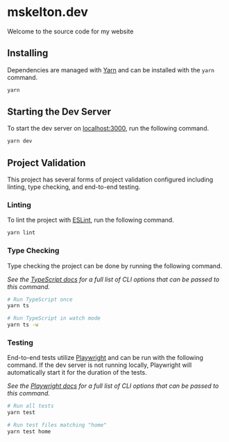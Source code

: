 # mskelton.dev

Welcome to the source code for my website

## Installing

Dependencies are managed with [Yarn](https://yarnpkg.com) and can be installed
with the `yarn` command.

```bash
yarn
```

## Starting the Dev Server

To start the dev server on [localhost:3000](http://localhost:3000), run the
following command.

```bash
yarn dev
```

## Project Validation

This project has several forms of project validation configured including
linting, type checking, and end-to-end testing.

### Linting

To lint the project with [ESLint](https://eslint.org), run the following
command.

```bash
yarn lint
```

### Type Checking

Type checking the project can be done by running the following command.

_See the
[TypeScript docs](https://www.typescriptlang.org/docs/handbook/compiler-options.html)
for a full list of CLI options that can be passed to this command._

```bash
# Run TypeScript once
yarn ts

# Run TypeScript in watch mode
yarn ts -w
```

### Testing

End-to-end tests utilize [Playwright](https://playwright.dev) and can be run
with the following command. If the dev server is not running locally, Playwright
will automatically start it for the duration of the tests.

_See the [Playwright docs](https://playwright.dev/docs/test-cli) for a full list
of CLI options that can be passed to this command._

```bash
# Run all tests
yarn test

# Run test files matching "home"
yarn test home
```
